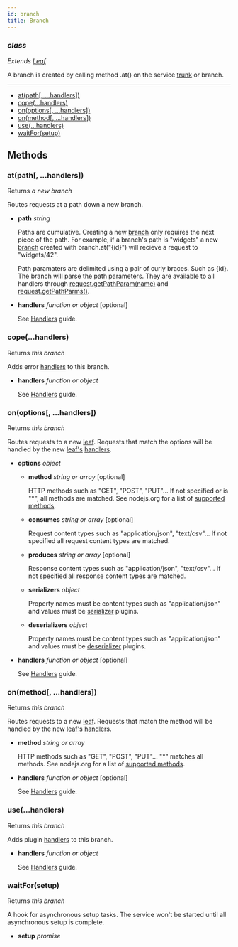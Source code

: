 ```yaml
---
id: branch
title: Branch
---
```


### *class*

*Extends [Leaf](leaf.html)*

A branch is created by calling method .at() on the service
[trunk](trunk.html) or branch.




--------------------------------------------------

  - [at(path[, ...handlers])](#atpath-handlers-)
  - [cope(...handlers)](#copehandlers)
  - [on(options[, ...handlers])](#onoptions-handlers-)
  - [on(method[, ...handlers])](#onmethod-handlers-)
  - [use(...handlers)](#usehandlers)
  - [waitFor(setup)](#waitforsetup)


Methods
-------

### at(path[, ...handlers])

Returns *a new branch*

Routes requests at a path down a new branch.

  - **path** *string* 

    Paths are cumulative. Creating a new [branch](branch.html) only requires
    the next piece of the path. For example, if a branch's path is "widgets"
    a new [branch](branch.html) created with branch.at("{id}") will recieve
    a request to "widgets/42".

    Path paramaters are delimited using a pair of curly braces. Such as {id}.
    The branch will parse the path parameters. They are available to all handlers
    through [request.getPathParam(name)](request.html#getpathparamname)
    and [request.getPathParms()](request.html#getpathparams).

  - **handlers** *function or object* <span class="optional">[optional]</span>

    See [Handlers](handlers.html) guide.


### cope(...handlers)

Returns *this branch*

Adds error [handlers](handlers.html) to this branch.

  - **handlers** *function or object* 

    See [Handlers](handlers.html) guide.


### on(options[, ...handlers])

Returns *this branch*

Routes requests to a new [leaf](leaf.html). Requests that match the options
will be handled by the new [leaf's](leaf.html) [handlers](handlers.html).


  - **options** *object* 
    - **method** *string or array* <span class="optional">[optional]</span>
  
      HTTP methods such as "GET", "POST", "PUT"... If not specified
      or is "*", all methods are matched. See nodejs.org for a list of
      [supported methods](https://nodejs.org/dist/latest-v10.x/docs/api/http.html#http_http_methods).
  
    - **consumes** *string or array* <span class="optional">[optional]</span>
  
      Request content types such as "application/json", "text/csv"...
      If not specified all request content types are matched.
  
    - **produces** *string or array* <span class="optional">[optional]</span>
  
      Response content types such as "application/json", "text/csv"...
      If not specified all response content types are matched.
  
    - **serializers** *object* 
  
      Property names must be content types such as "application/json" and
      values must be [serializer](plugins.html#serializers-and-deserializers)
      plugins.
  
    - **deserializers** *object* 
  
      Property names must be content types such as "application/json" and
      values must be [deserializer](plugins.html#serializers-and-deserializers)
      plugins.
  

  - **handlers** *function or object* <span class="optional">[optional]</span>

    See [Handlers](handlers.html) guide.


### on(method[, ...handlers])

Returns *this branch*

Routes requests to a new [leaf](leaf.html). Requests that match the method
will be handled by the new [leaf's](leaf.html) [handlers](handlers.html).


  - **method** *string or array* 

    HTTP methods such as "GET", "POST", "PUT"... "*" matches all methods.
    See nodejs.org for a list of [supported methods](https://nodejs.org/dist/latest-v10.x/docs/api/http.html#http_http_methods).

  - **handlers** *function or object* <span class="optional">[optional]</span>

    See [Handlers](handlers.html) guide.


### use(...handlers)

Returns *this branch*

Adds plugin [handlers](handlers.html) to this branch.

  - **handlers** *function or object* 

    See [Handlers](handlers.html) guide.


### waitFor(setup)

Returns *this branch*

A hook for asynchronous setup tasks. The service won't be started until all
asynchronous setup is complete.


  - **setup** *promise* 


